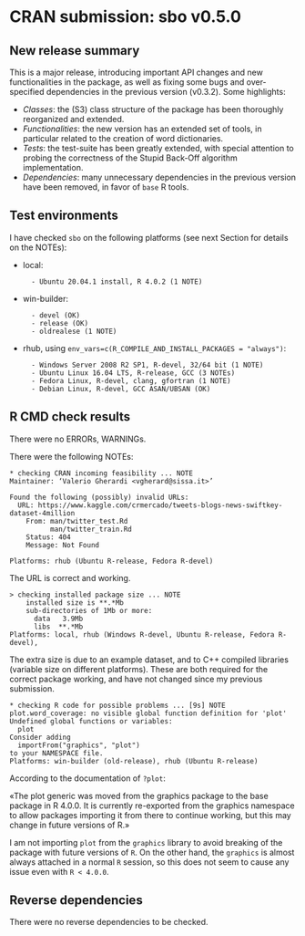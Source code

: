 # CRAN submission: sbo v0.5.0

## New release summary
This is a major release, introducing important API changes and new functionalities in the package, as well as fixing some bugs and over-specified dependencies in the previous version (v0.3.2). Some highlights:

- *Classes*: the (S3) class structure of the package has been thoroughly reorganized and extended.
- *Functionalities*: the new version has an extended set of tools, in particular
related to the creation of word dictionaries.
- *Tests*: the test-suite has been greatly extended, with special attention to
probing the correctness of the Stupid Back-Off algorithm implementation.
- *Dependencies*: many unnecessary dependencies in the previous version have been removed, in favor of `base` R tools.

## Test environments
I have checked `sbo` on the following platforms (see next Section for details
on the NOTEs):

* local: 
        
        - Ubuntu 20.04.1 install, R 4.0.2 (1 NOTE)
* win-builder: 

        - devel (OK)
        - release (OK)
        - oldrealese (1 NOTE)

* rhub, using `env_vars=c(R_COMPILE_AND_INSTALL_PACKAGES = "always")`:

        - Windows Server 2008 R2 SP1, R-devel, 32/64 bit (1 NOTE)
        - Ubuntu Linux 16.04 LTS, R-release, GCC (3 NOTEs)
        - Fedora Linux, R-devel, clang, gfortran (1 NOTE)
        - Debian Linux, R-devel, GCC ASAN/UBSAN (OK)

## R CMD check results
There were no ERRORs, WARNINGs.

There were the following NOTEs:

```
* checking CRAN incoming feasibility ... NOTE
Maintainer: ‘Valerio Gherardi <vgherard@sissa.it>’

Found the following (possibly) invalid URLs:
  URL: https://www.kaggle.com/crmercado/tweets-blogs-news-swiftkey-dataset-4million
    From: man/twitter_test.Rd
          man/twitter_train.Rd
    Status: 404
    Message: Not Found
    
Platforms: rhub (Ubuntu R-release, Fedora R-devel)
```

The URL is correct and working.

```
> checking installed package size ... NOTE
    installed size is **.*Mb
    sub-directories of 1Mb or more:
      data   3.9Mb
      libs  **.*Mb
Platforms: local, rhub (Windows R-devel, Ubuntu R-release, Fedora R-devel), 
```

The extra size is due to an example dataset, and to C++ compiled libraries (variable size on different platforms). These are both required for the correct package working, and have not changed since my previous submission.

```
* checking R code for possible problems ... [9s] NOTE
plot.word_coverage: no visible global function definition for 'plot'
Undefined global functions or variables:
  plot
Consider adding
  importFrom("graphics", "plot")
to your NAMESPACE file.
Platforms: win-builder (old-release), rhub (Ubuntu R-release) 
```

According to the documentation of `?plot`:

«The plot generic was moved from the graphics package to the base package in R 4.0.0. It is currently re-exported from the graphics namespace to allow packages importing it from there to continue working, but this may change in future versions of R.»

I am not importing `plot` from the `graphics` library to avoid breaking of the package with future versions of `R`. On the other hand, the `graphics` is almost always attached in a normal `R` session, so this does not seem to cause any issue even with `R < 4.0.0`.

## Reverse dependencies

There were no reverse dependencies to be checked.